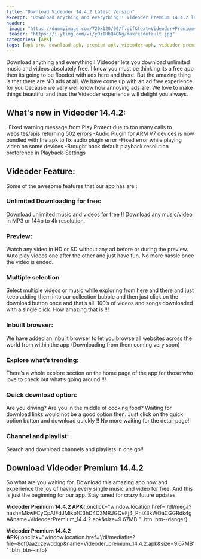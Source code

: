 ```yaml
---
title: "Download Videoder 14.4.2 Latest Version"
excerpt: "Download anything and everything!! Videoder Premium 14.4.2 lets you download unlimited music and videos for absolutely free. Withouds annoying Ads"
header:
 image: "https://dummyimage.com/720x120/00/f.gif&text=Videoder+Premium+14.4.2"
 teaser: "https://i.ytimg.com/vi/yOiIHbQ4QNg/maxresdefault.jpg"
categories: [APK]
tags: [apk pro, download apk, premium apk, videoder apk, videoder premium, videoder pro]
---
```

Download anything and everything!! Videoder lets you download unlimited music and videos absolutely free. I know you must be thinking its a free app then its going to be flooded with ads here and there. But the amazing thing is that there are NO ads at all. We have come up with an ad free experience for you because we very well know how annoying ads are. We love to make things beautiful and thus the Videoder experience will delight you always.

## What's new in Videoder 14.4.2:

-Fixed warning message from Play Protect due to too many calls to websites/apis returning 502 errors
-Audio Plugin for ARM V7 devices is now bundled with the apk to fix audio plugin error
-Fixed error while playing video on some devices
-Brought back default playback resolution preference in Playback-Settings

## Videoder Feature:

Some of the awesome features that our app has are :

### Unlimited Downloading for free:

Download unlimited music and videos for free !!
Download any music/video in MP3 or 144p to 4k resolution.

### Preview:

Watch any video in HD or SD without any ad before or during the preview.
Auto play videos one after the other and just have fun. No more hassle once the video is ended.

### Multiple selection

Select multiple videos or music while exploring from here and there and just keep adding them into our collection bubble and then just click on the download button once and that’s all.
100’s of videos and songs downloaded with a single click. How amazing that is !!!

### Inbuilt browser:

We have added an inbuilt browser to let you browse all websites across the world from within the app (Downloading from them coming very soon)

### Explore what’s trending:

There’s a whole explore section on the home page of the app for those who love to check out what’s going around !!!

### Quick download option:

Are you driving? Are you in the middle of cooking food? Waiting for download links would not be a good option then. Just click on the quick option button and download quickly !! No more waiting for the detail page!!

### Channel and playlist:

Search and download channels and playlists in one go!!

## Download Videoder Premium 14.4.2

So what are you waiting for. Download this amazing app now and experience the joy of having every single music and video for free. And this is just the beginning for our app. Stay tuned for crazy future updates.

**Videoder Premium 14.4.2 APK**{:onclick="window.location.href='/dl/mega?hash=MkwFCyCpA!FdJMikp1C3hD4C3MRJGQeFj4_PniZ3kWOaCGGRdk4gA&name=VideoderPremium_14.4.2.apk&size=9.67MB'" .btn .btn--danger}

**Videoder Premium 14.4.2 APK**{:onclick="window.location.href='/dl/mediafire?file=8of0aazczewddqp&name=Videoder_premium_14.4.2.apk&size=9.67MB'" .btn .btn--info}
